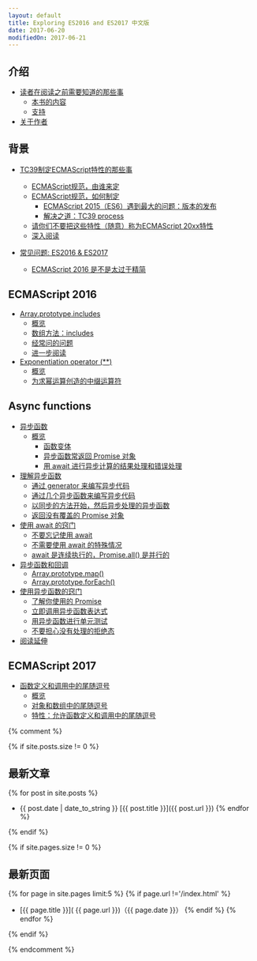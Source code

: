 ```yaml
---
layout: default
title: Exploring ES2016 and ES2017 中文版
date: 2017-06-20
modifiedOn: 2017-06-21
---
```


<h2 id="introduction">介绍</h2>

- [读者在阅读之前需要知道的那些事](introduction/what-you-need-to-know-about-this-book.html#ch_about-book)
  - [本书的内容](introduction/what-you-need-to-know-about-this-book.html#_what-is-in-this-book)
  - [支持](introduction/what-you-need-to-know-about-this-book.html#_support)
- [关于作者](introduction/about-the-author.html)

<h2 id="background">背景</h2>

- [TC39制定ECMAScript特性的那些事](chapter-01/the-tc39-process-for-ecmascript-features.html#ch_tc39-process)
  - [ECMAScript规范，由谁来定](chapter-01/the-tc39-process-for-ecmascript-features.html#tc39)
  - [ECMAScript规范，如何制定](chapter-01/the-tc39-process-for-ecmascript-features.html#tc39-process)
    - [ECMAScript 2015（ES6）遇到最大的问题：版本的发布](chapter-01/the-tc39-process-for-ecmascript-features.html#_problem-ecmascript-2015-es6-was-too-large-a-release)
    - [解决之道：TC39 process](chapter-01/the-tc39-process-for-ecmascript-features.html#_solution-the-tc39-process)
  - [请你们不要把这些特性（随意）称为ECMAScript 20xx特性](chapter-01/the-tc39-process-for-ecmascript-features.html#_dont-call-them-ecmascript-20xx-features)
  - [深入阅读](chapter-01/the-tc39-process-for-ecmascript-features.html#_further-reading)

- [常见问题: ES2016 & ES2017](chapter-02/faq.html#ch_faq)
  - [ECMAScript 2016 是不是太过于精简](chapter-02/faq.html#_isnt-ecmascript-2016-too-small)

<h2 id="ecmascript-2016">ECMAScript 2016</h2>

- [Array.prototype.includes](chapter-03/array-prototype-includes.html)
  - [概览](chapter-03/array-prototype-includes.html#overview)
  - [数组方法：includes](chapter-03/array-prototype-includes.html#includes)
  - [经常问的问题](chapter-03/array-prototype-includes.html#problem)
  - [进一步阅读](chapter-03/array-prototype-includes.html#readmore)
- [Exponentiation operator (**)](chapter-04/exponentiation-operator.html)
  - [概览](chapter-04/exponentiation-operator#_overview-1)
  - [为求幂运算创造的中缀运算符](chapter-04/exponentiation-operator#_an-infix-operator-for-exponentiation)

<h2 id="async-functions">Async functions</h2>

- [异步函数](chapter-05/async-function.html#ch_async-functions)
  - [概览](chapter-05/async-function.html#_overview-2)
    - [函数变体](chapter-05/async-function.html#_variants)
    - [异步函数常返回 Promise 对象](chapter-05/async-function.html#_async-functions-always-return-promises)
    - [用 await 进行异步计算的结果处理和错误处理](chapter-05/async-function.html#_handling-results-and-errors-of-asynchronous-computations-via-await)
- [理解异步函数](chapter-05/async-function.html#_understanding-async-functions)
  - [通过 generator 来编写异步代码](chapter-05/async-function.html#_writing-asynchronous-code-via-generators)
  - [通过几个异步函数来编写异步代码](chapter-05/async-function.html#_writing-asynchronous-code-via-async-functions)
  - [以同步的方法开始，然后异步处理的异步函数](chapter-05/async-function.html#_async-functions-are-started-synchronously-settled-asynchronously)
  - [返回没有覆盖的 Promise 对象](chapter-05/async-function.html#_returned-promises-are-not-wrapped)
- [使用 await 的窍门](chapter-05/async-function.html#_tips-for-using-await)
  - [不要忘记使用 await](chapter-05/async-function.html#_dont-forget-await)
  - [不需要使用 await 的特殊情况](chapter-05/async-function.html#_you-dont-need-await-if-you-fire-and-forget)
  - [await 是连续执行的，Promise.all() 是并行的](chapter-05/async-function.html#_await-is-sequential-promiseall-is-parallel)
- [异步函数和回调](chapter-05/async-function.html#_async-functions-and-callbacks)
  - [Array.prototype.map()](chapter-05/async-function.html#_arrayprototypemap)
  - [Array.prototype.forEach()](chapter-05/async-function.html#_arrayprototypeforeach)
- [使用异步函数的窍门](chapter-05/async-function.html#_tips-for-using-async-functions)
  - [了解你使用的 Promise](chapter-05/async-function.html#_know-your-promises)
  - [立即调用异步函数表达式](chapter-05/async-function.html#_immediately-invoked-async-function-expressions)
  - [用异步函数进行单元测试](chapter-05/async-function.html#_unit-testing-with-async-functions)
  - [不要担心没有处理的拒绝态](chapter-05/async-function.html#_dont-worry-about-unhandled-rejections)
- [阅读延伸](chapter-05/async-function.html#_further-reading-2)

<h2 id="ecmascript-2017">ECMAScript 2017</h2>

- [函数定义和调用中的尾随逗号](chapter-10/index.html)
  - [概览](chapter-10/index.html#overview)
  - [对象和数组中的尾随逗号](chapter-10/index.html#trailing-commas)
  - [特性：允许函数定义和调用中的尾随逗号](chapter-10/index.html#feature)

{% comment %}

{% if site.posts.size != 0 %}

## 最新文章

{% for post in site.posts %}
* {{ post.date | date_to_string }} [{{ post.title }}]({{ post.url }})
{% endfor %}

{% endif %}

{% if site.pages.size != 0 %}

## 最新页面

{% for page in site.pages limit:5 %}
{% if page.url !='/index.html' %}
* [{{ page.title }}]( {{ page.url }})（{{ page.date }}）
{% endif %}
{% endfor %}

{% endif %}

{% endcomment %}
